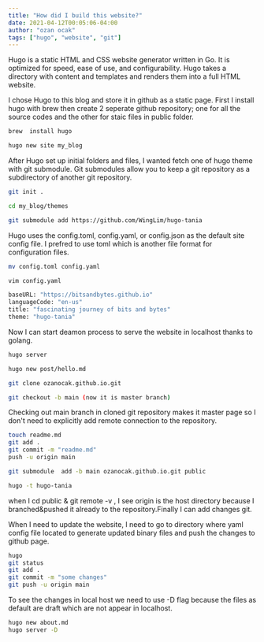 ```yaml
---
title: "How did I build this website?"
date: 2021-04-12T00:05:06-04:00
author: "ozan ocak"
tags: ["hugo", "website", "git"]
---
```


Hugo is a static HTML and CSS website generator written in Go. It is optimized for speed, ease of use, and configurability. Hugo takes a directory with content and templates and renders them into a full HTML website.

I chose Hugo to this blog and store it in github as a static page. First I install hugo with brew then create 2 seperate github repository; one for all the source codes and the other for staic files in public folder.

```bash
brew  install hugo

hugo new site my_blog
```

After Hugo set up initial folders and files, I wanted fetch one of hugo theme with git submodule. Git submodules allow you to keep a git repository as a subdirectory of another git repository.

```bash
git init .

cd my_blog/themes

git submodule add https://github.com/WingLim/hugo-tania
```

Hugo uses the config.toml, config.yaml, or config.json as the default site config file. I prefred to use toml which is another file format for configuration files.

```bash
mv config.toml config.yaml

vim config.yaml

baseURL: "https://bitsandbytes.github.io"
languageCode: "en-us"
title: "fascinating journey of bits and bytes"
theme: "hugo-tania"
```

Now I can start deamon process to serve the website in localhost thanks to golang.

```bash
hugo server

hugo new post/hello.md

git clone ozanocak.github.io.git

git checkout -b main (now it is master branch)
```

Checking out main branch in cloned git repository makes it master page so I don't need to explicitly add remote connection to the repository.

```bash
touch readme.md
git add .
git commit -m "readme.md"
push -u origin main

git submodule  add -b main ozanocak.github.io.git public

hugo -t hugo-tania
```

when I cd public & git remote -v , I see origin is the host directory because I branched&pushed it already to the repository.Finally I can add changes git.

When I need to update the website, I need to go to directory where yaml config file located to generate updated binary files and push the changes to github page.

```bash
hugo
git status
git add .
git commit -m "some changes"
git push -u origin main
```

To see the changes in local host we need to use -D flag because the files as default are draft which are not appear in localhost.

```bash
hugo new about.md
hugo server -D
```

